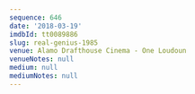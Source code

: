```yaml
---
sequence: 646
date: '2018-03-19'
imdbId: tt0089886
slug: real-genius-1985
venue: Alamo Drafthouse Cinema - One Loudoun
venueNotes: null
medium: null
mediumNotes: null
---
```


